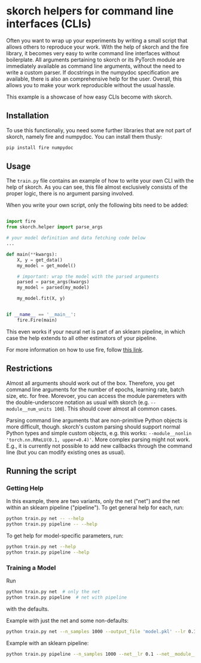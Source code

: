 # skorch helpers for command line interfaces (CLIs)

Often you want to wrap up your experiments by writing a small script
that allows others to reproduce your work. With the help of skorch and
the fire library, it becomes very easy to write command line
interfaces without boilerplate. All arguments pertaining to skorch or
its PyTorch module are immediately available as command line
arguments, without the need to write a custom parser. If docstrings in
the numpydoc specification are available, there is also an
comprehensive help for the user. Overall, this allows you to make your
work reproducible without the usual hassle.

This example is a showcase of how easy CLIs become with skorch.

## Installation

To use this functionaliy, you need some further libraries that are not
part of skorch, namely fire and numpydoc. You can install them thusly:

```bash
pip install fire numpydoc
```

## Usage

The `train.py` file contains an example of how to write your own CLI
with the help of skorch. As you can see, this file almost exclusively
consists of the proper logic, there is no argument parsing
involved.

When you write your own script, only the following bits need to be
added:

```python

import fire
from skorch.helper import parse_args

# your model definition and data fetching code below
...

def main(**kwargs):
    X, y = get_data()
    my_model = get_model()

    # important: wrap the model with the parsed arguments
    parsed = parse_args(kwargs)
    my_model = parsed(my_model)

    my_model.fit(X, y)


if __name__ == '__main__':
    fire.Fire(main)

```

This even works if your neural net is part of an sklearn pipeline, in
which case the help extends to all other estimators of your pipeline.

For more information on how to use fire, follow [this
link](https://github.com/google/python-fire).

## Restrictions

Almost all arguments should work out of the box. Therefore, you get
command line arguments for the number of epochs, learning rate, batch
size, etc. for free. Morevoer, you can access the module paremeters
with the double-underscore notation as usual with skorch
(e.g. `--module__num_units 100`). This should cover almost all common
cases.

Parsing command line arguments that are non-primitive Python objects
is more difficult, though. skorch's custom parsing should support
normal Python types and simple custom objects, e.g. this works:
`--module__nonlin 'torch.nn.RReLU(0.1, upper=0.4)'`. More complex
parsing might not work. E.g., it is currently not possible to add new
callbacks through the command line (but you can modify existing ones
as usual).

## Running the script

### Getting Help

In this example, there are two variants, only the net ("net") and the
net within an sklearn pipeline ("pipeline"). To get general help for
each, run:

```bash
python train.py net -- --help
python train.py pipeline -- --help
```

To get help for model-specific parameters, run:

```bash
python train.py net --help
python train.py pipeline --help
```

### Training a Model

Run

```bash
python train.py net  # only the net
python train.py pipeline  # net with pipeline
```

with the defaults.

Example with just the net and some non-defaults:

```bash
python train.py net --n_samples 1000 --output_file 'model.pkl' --lr 0.1 --max_epochs 5 --device 'cuda' --module__hidden_units 50 --module__nonlin 'torch.nn.RReLU(0.1, upper=0.4)' --callbacks__valid_acc__on_train --callbacks__valid_acc__name train_acc
```

Example with an sklearn pipeline:

```bash
python train.py pipeline --n_samples 1000 --net__lr 0.1 --net__module__nonlin 'torch.nn.LeakyReLU()' --scale__minmax__feature_range '(-1, 1)' --scale__normalize__norm l1
```
